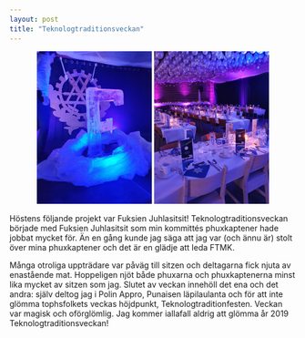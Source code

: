 ```yaml
---
layout: post
title: "Teknologtraditionsveckan"
---
```


<div style="text-align:center;">
    <img style="width:40%" src="/assets/fuksien_juhlasitsit.jpg">
    <img style="width:40%" src="/assets/Juhlasitsit.jpg">
</div>

Höstens följande projekt var Fuksien Juhlasitsit! Teknologtraditionsveckan började med Fuksien Juhlasitsit som min kommittés phuxkaptener hade jobbat mycket för. Än en gång kunde jag säga att jag var (och ännu är) stolt över mina phuxkaptener och det är en glädje att leda FTMK.

Många otroliga uppträdare var påväg till sitzen och deltagarna fick njuta av enastående mat. Hoppeligen njöt både phuxarna och phuxkaptenerna minst lika mycket av sitzen som jag. Slutet av veckan innehöll det ena och det andra: själv deltog jag i Polin Appro, Punaisen läpilaulanta och för att inte glömma tophsfolkets veckas höjdpunkt, Teknologtraditionfesten. Veckan var magisk och oförglömlig. Jag kommer iallafall aldrig att glömma år 2019 Teknologtraditionsveckan!

